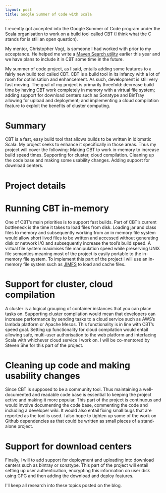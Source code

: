 ```yaml
---
layout: post
title: Google Summer of Code with Scala
---
```


I recently got accepted into the Google Summer of Code program under the Scala organisation to work on
a build tool called CBT (I think what the C stands for is still an open question).

My mentor, Christopher Vogt, is someone I had worked with prior to my acceptance. He helped me write
a [Maven Search utility](https://github.com/ChavXO/MavenSearch) earlier this year and we have plans to include it in CBT some
time in the future.

My summer of code project, as I said, entails adding some features to a fairly new build tool called CBT.
CBT is a build tool in its infancy with a lot of room for optimisation and enhancement. As such, development is still very fast moving. The goal of my project is primarily threefold: decrease build time by having CBT work completely in memory with a virtual file system; adding support for download centers such as Sonatype and BinTray allowing for upload and deployment; and implementing a cloud compilation feature to exploit the benefits of cluster computing.
# Summary
CBT is a fast, easy build tool that allows builds to be written in idiomatic Scala. My project seeks to enhance it specifically in those areas. Thus my project will cover the following:
Making CBT to work in-memory to increase build speed times.
Supporting for cluster, cloud compilation.
Cleaning up the code base and making some usability changes.
Adding support for download centers.

# Project details
# Running CBT in-memory
One of CBT’s main priorities is to support fast builds. Part of CBT’s current bottleneck is the time it takes to load files from disk. Loading jar and class files to memory and subsequently working from an in memory file system would allow short lived files to be written and accessed without generating disk or network I/O and subsequently increase the tool’s build speed. A virtual file system maximises file manipulation speed while preserving UNIX file semantics meaning most of the project is easily portable to the in-memory file system.
To implement this part of the project I will use an in-memory file system such as [JIMFS](https://github.com/google/jimfs) to load and cache files.

# Support for cluster, cloud compilation
A cluster is a logical grouping of container instances that you can place tasks on. Supporting cluster compilation would mean that developers can increase performance by sending tasks to a cloud service such as AWS’s lambda platform or Apache Mesos. This functionality is in line with CBT’s speed goal. Setting up functionality for cloud compilation would entail allowing safe, multi-user authorisation to the web platform and interfacing Scala with whichever cloud service I work on. I will be co-mentored by Steven She for this part of the project.

# Cleaning up code and making usability changes
Since CBT is supposed to be a community tool. Thus maintaining a well-documented and readable code base is essential to keeping the project active and making it more popular. This part of the project is continuous and would involve documenting the code base, commenting the code and including a developer wiki. It would also entail fixing small bugs that are reported as the tool is used. I also hope to tighten up some of the work on Github dependencies as that could be written as small pieces of a stand-alone project.

# Support for download centers
Finally, I will to add support for deployment and uploading into download centers such as bintray or sonatype. This part of the project will entail setting up user authentication, encrypting this information on user disk using GPG and then adding the download and deploy features.

I'll keep all research into these topics posted on the blog.